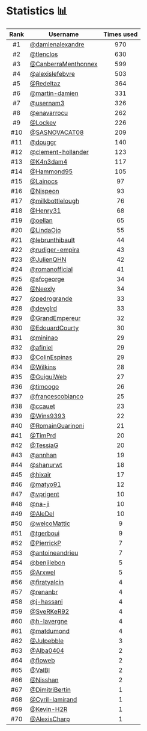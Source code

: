 # Statistics 📊

|Rank|Username|Times used|
:--------:|--------|:--------:|
|#1|[@damienalexandre](https://github.com/damienalexandre)|970|
|#2|[@tlenclos](https://github.com/tlenclos)|630|
|#3|[@CanberraMenthonnex](https://github.com/CanberraMenthonnex)|599|
|#4|[@alexislefebvre](https://github.com/alexislefebvre)|503|
|#5|[@Redeltaz](https://github.com/Redeltaz)|364|
|#6|[@martin-damien](https://github.com/martin-damien)|331|
|#7|[@usernam3](https://github.com/usernam3)|326|
|#8|[@enavarrocu](https://github.com/enavarrocu)|262|
|#9|[@Lockev](https://github.com/Lockev)|226|
|#10|[@SASNOVACAT08](https://github.com/SASNOVACAT08)|209|
|#11|[@douggr](https://github.com/douggr)|140|
|#12|[@clement-hollander](https://github.com/clement-hollander)|123|
|#13|[@K4n3dam4](https://github.com/K4n3dam4)|117|
|#14|[@Hammond95](https://github.com/Hammond95)|105|
|#15|[@Lainocs](https://github.com/Lainocs)|97|
|#16|[@Nispeon](https://github.com/Nispeon)|93|
|#17|[@milkbottlelough](https://github.com/milkbottlelough)|76|
|#18|[@Henry31](https://github.com/Henry31)|68|
|#19|[@oellan](https://github.com/oellan)|65|
|#20|[@LindaOjo](https://github.com/LindaOjo)|55|
|#21|[@lebrunthibault](https://github.com/lebrunthibault)|44|
|#22|[@rudiger-empira](https://github.com/rudiger-empira)|43|
|#23|[@JulienQHN](https://github.com/JulienQHN)|42|
|#24|[@romanofficial](https://github.com/romanofficial)|41|
|#25|[@sfcgeorge](https://github.com/sfcgeorge)|34|
|#26|[@Neexly](https://github.com/Neexly)|34|
|#27|[@pedrogrande](https://github.com/pedrogrande)|33|
|#28|[@devglrd](https://github.com/devglrd)|33|
|#29|[@GrandEmpereur](https://github.com/GrandEmpereur)|32|
|#30|[@EdouardCourty](https://github.com/EdouardCourty)|30|
|#31|[@mininao](https://github.com/mininao)|29|
|#32|[@afiniel](https://github.com/afiniel)|29|
|#33|[@ColinEspinas](https://github.com/ColinEspinas)|29|
|#34|[@Wilkins](https://github.com/Wilkins)|28|
|#35|[@GuiguiWeb](https://github.com/GuiguiWeb)|27|
|#36|[@timoogo](https://github.com/timoogo)|26|
|#37|[@francescobianco](https://github.com/francescobianco)|25|
|#38|[@ccauet](https://github.com/ccauet)|23|
|#39|[@Wins9393](https://github.com/Wins9393)|22|
|#40|[@RomainGuarinoni](https://github.com/RomainGuarinoni)|21|
|#41|[@TimPrd](https://github.com/TimPrd)|20|
|#42|[@TessiaG](https://github.com/TessiaG)|20|
|#43|[@annhan](https://github.com/annhan)|19|
|#44|[@shanurwt](https://github.com/shanurwt)|18|
|#45|[@hixair](https://github.com/hixair)|17|
|#46|[@matyo91](https://github.com/matyo91)|12|
|#47|[@vprigent](https://github.com/vprigent)|10|
|#48|[@na-ji](https://github.com/na-ji)|10|
|#49|[@AleDel](https://github.com/AleDel)|10|
|#50|[@welcoMattic](https://github.com/welcoMattic)|9|
|#51|[@tgerboui](https://github.com/tgerboui)|9|
|#52|[@PierrickP](https://github.com/PierrickP)|7|
|#53|[@antoineandrieu](https://github.com/antoineandrieu)|7|
|#54|[@benjilebon](https://github.com/benjilebon)|5|
|#55|[@Arxwel](https://github.com/Arxwel)|5|
|#56|[@firatyalcin](https://github.com/firatyalcin)|4|
|#57|[@renanbr](https://github.com/renanbr)|4|
|#58|[@j-hassani](https://github.com/j-hassani)|4|
|#59|[@SveRKeR92](https://github.com/SveRKeR92)|4|
|#60|[@h-lavergne](https://github.com/h-lavergne)|4|
|#61|[@matdumond](https://github.com/matdumond)|4|
|#62|[@Julpebble](https://github.com/Julpebble)|3|
|#63|[@Alba0404](https://github.com/Alba0404)|2|
|#64|[@floweb](https://github.com/floweb)|2|
|#65|[@ValBl](https://github.com/ValBl)|2|
|#66|[@Nisshan](https://github.com/Nisshan)|2|
|#67|[@DimitriBertin](https://github.com/DimitriBertin)|1|
|#68|[@Cyril-lamirand](https://github.com/Cyril-lamirand)|1|
|#69|[@Kevin-H2R](https://github.com/Kevin-H2R)|1|
|#70|[@AlexisCharp](https://github.com/AlexisCharp)|1|
